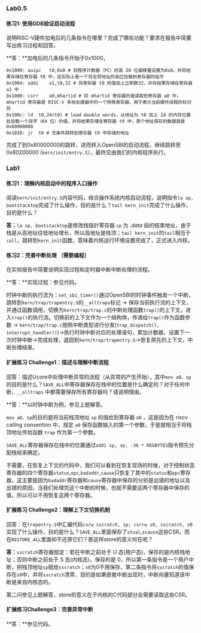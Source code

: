 ### Lab0.5

#### 练习1: 使用GDB验证启动流程

说明RISC-V硬件加电后的几条指令在哪里？完成了哪些功能？要求在报告中简要写出练习过程和回答。

**答：**加电后的几条指令开始于0x1000，

```assembly
0x1000: auipc	t0,0x0 # 将程序计数器（PC）的高 20 位偏移量设置为0x0，并将结果存储在寄存器 t0 中，这实际上是一个将全局地址的高位加载到寄存器的指令
0x1004:	addi	a1,t0,32 # 将寄存器 t0 的值加上立即数32，并将结果存储在寄存器 a1 中
0x1008:	csrr	a0,mhartid # 将 mhartid 寄存器的值读取到寄存器 a0 中，mhartid 寄存器是 RISC-V 多核处理器中的一个特殊寄存器，用于表示当前硬件线程的标识符
0x100c:	ld	t0,24(t0) # load double words，从地址为 t0 加上 24 的内存位置处加载一个双字（64 位）的值，并将结果存储在寄存器 t0 中，那个地址保存的数据就是0x80000000
0x1010:	jr	t0 # 无条件跳转到寄存器 t0 中存储的地址
```

完成了到0x80000000的跳转，进而转入OpenSBI的启动流程，继续跳转至0x80200000 (`kern/init/entry.S`），最终交由我们的内核程序执行。

### Lab1

#### 练习1：理解内核启动中的程序入口操作

阅读`kern/init/entry.S`内容代码，结合操作系统内核启动流程，说明指令`la sp, bootstacktop`完成了什么操作，目的是什么？`tail kern_init`完成了什么操作，目的是什么？

**答：**`la sp, bootstacktop`是修改栈指针寄存器 `sp` 为 *.data* 段的结束地址，由于栈是从高地址往低地址增长，所以高地址是栈顶；`tail kern_init`的`tail`相当于`call`，跳转到`kern_init`函数，意味着内核运行环境设置完成了，正式进入内核。

#### 练习2：完善中断处理 （需要编程）

在实验报告中简要说明实现过程和定时器中断中断处理的流程。

**答：**实现过程：参见代码。

时钟中断的执行流为：`set_sbi_timer()`通过OpenSBI的时钟事件触发一个中断，跳转到`kern/trap/trapentry.S`的`__alltraps`标记 -> 保存当前执行流的上下文，并通过函数调用，切换为`kern/trap/trap.c`的中断处理函数`trap()`的上下文，进入`trap()`的执行流。切换前的上下文作为一个结构体，传递给`trap()`作为函数参数 -> `kern/trap/trap.c`按照中断类型进行分发(`trap_dispatch(), interrupt_handler()`)->执行时钟中断对应的处理语句，累加计数器，设置下一次时钟中断->完成处理，返回到`kern/trap/trapentry.S`->恢复原先的上下文，中断处理结束。

#### 扩展练习 Challenge1：描述与理解中断流程

回答：描述Ucore中处理中断异常的流程（从异常的产生开始），其中`mov a0，sp`的目的是什么？`SAVE_ALL`中寄存器保存在栈中的位置是什么确定的？对于任何中断，`__alltraps` 中都需要保存所有寄存器吗？请说明理由。

**答：**以时钟中断为例，参见上题解答。

`mov a0，sp`的目的是将当前栈顶地址 `sp` 的值给到寄存器 `a0` ，这是因为在 riscv calling convention 中，规定 `a0` 保存函数输入的第一个参数，于是就相当于将栈顶地址传给函数 `trap` 作为第一个参数。

`SAVE_ALL`寄存器保存在栈中的位置通过`addi sp, sp, -36 * REGBYTES`指令预先分配栈帧来确定。

不需要，在恢复上下文的代码中，我们可以看到在恢复现场的时候，对于控制状态寄存器的四个寄存器`status`,`epc`,`badaddr`,`cause`只恢复了其中的`status`和`epc`寄存器。这主要是因为`badaddr`寄存器和`cause`寄存器中保存的分别是出错的地址以及出错的原因，当我们处理完这个中断的时候，也就不需要这两个寄存器中保存的值，所以可以不用恢复这两个寄存器。

#### 扩展练习 Challenge2：理解上下文切换机制

回答：在`trapentry.S`中汇编代码`csrw sscratch, sp; csrrw s0, sscratch, x0`实现了什么操作，目的是什么？`SAVE_ALL`里面保存了`stval`,`scause`这些CSR，而在`RESTORE_ALL`里面却不还原它们？那这样store的意义何在呢？

**答：**`sscratch`寄存器规定：若在中断之前处于 U 态(用户态)，保存的是内核栈地址；否则中断之前处于 S 态(内核态)，保存的是 0，所以第一条指令是一个用户中断，把栈顶地址`sp`赋给`sscratch`；`x0`为0不用保存，第二条指令将`sscratch`的值保存在`s0`中，并将`sscratch`清零，目的是如果嵌套中断出现时，中断向量知道该中断是来自内核态的。

第二问参见上题解答，store的意义在于内核的C代码部分会需要读取这些CSR。

#### 扩展练习Challenge3：完善异常中断

**答：**参见代码。